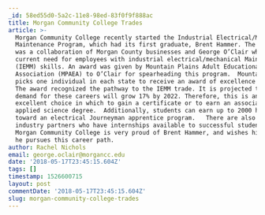 ```yaml
---
_id: 58ed55d0-5a2c-11e8-98ed-83f0f9f888ac
title: Morgan Community College Trades
article: >-
  Morgan Community College recently started the Industrial Electrical/Mechanical
  Maintenance Program, which had its first graduate, Brent Hammer. The program
  was a collaboration of Morgan County businesses and George O’Clair who saw the
  current need for employees with industrial electrical/mechanical Maintenance
  (IEMM) skills. An award was given by Mountain Plains Adult Educational
  Association (MPAEA) to O’Clair for spearheading this program.  Mountain Plains
  picks one individual in each state to receive an award of excellence yearly.
  The award recognized the pathway to the IEMM trade. It is projected that the
  demand for these careers will grow 17% by 2022. Therefore, this is an
  excellent choice in which to gain a certificate or to earn an associate of
  applied science degree.  Additionally, students can earn up to 2000 hours
  toward an electrical Journeyman apprentice program.   There are also local
  industry partners who have internships available to successful students.  
  Morgan Community College is very proud of Brent Hammer, and wishes him luck as
  he pursues this career path.
author: Rachel Nichols
email: george.oclair@morgancc.edu
date: '2018-05-17T23:45:15.604Z'
tags: []
timestamp: 1526600715
layout: post
commentDate: '2018-05-17T23:45:15.604Z'
slug: morgan-community-college-trades
---
```

 
